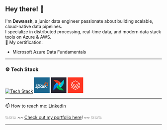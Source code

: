 ## Hey there! 👋

I'm **Dewansh**, a junior data engineer passionate about building scalable, cloud-native data pipelines.  
I specialize in distributed processing, real-time data, and modern data stack tools on Azure & AWS.
<br>
📝 My certification:  
- Microsoft Azure Data Fundamentals  
---

### ⚙️ Tech Stack

[![Tech Stack](https://skillicons.dev/icons?i=python,mysql,postgres,mongodb,azure,aws,kafka,docker,git)](https://skillicons.dev)
  <img src="./images/Apache-Spark.png" height="50" alt="Spark" />
  <img src="./images/Airflow.png" height="50" alt="Airflow" />
  <img src="./images/images.png" height="50" alt="Databricks" />

---

📫 How to reach me: [LinkedIn](https://www.linkedin.com/in/dewanshvk/)  

💥💥💥 ~~ [Check out my portfolio here](https://dewanshvk.github.io/)! ~~ 💥💥💥

---

